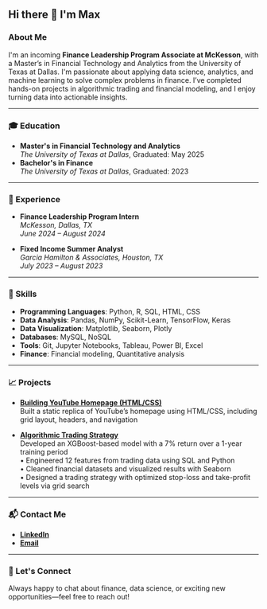 ## Hi there 👋 I'm Max

### About Me  
I'm an incoming **Finance Leadership Program Associate at McKesson**, with a Master’s in Financial Technology and Analytics from the University of Texas at Dallas. I'm passionate about applying data science, analytics, and machine learning to solve complex problems in finance. I’ve completed hands-on projects in algorithmic trading and financial modeling, and I enjoy turning data into actionable insights.

---

### 🎓 Education  
- **Master's in Financial Technology and Analytics**  
  *The University of Texas at Dallas*, Graduated: May 2025  
- **Bachelor's in Finance**  
  *The University of Texas at Dallas*, Graduated: 2023

---

### 💼 Experience  
- **Finance Leadership Program Intern**  
  *McKesson, Dallas, TX*  
  *June 2024 – August 2024*

- **Fixed Income Summer Analyst**  
  *Garcia Hamilton & Associates, Houston, TX*  
  *July 2023 – August 2023*

---

### 🧠 Skills  
- **Programming Languages**: Python, R, SQL, HTML, CSS  
- **Data Analysis**: Pandas, NumPy, Scikit-Learn, TensorFlow, Keras  
- **Data Visualization**: Matplotlib, Seaborn, Plotly  
- **Databases**: MySQL, NoSQL  
- **Tools**: Git, Jupyter Notebooks, Tableau, Power BI, Excel  
- **Finance**: Financial modeling, Quantitative analysis

---

### 📈 Projects  
- **[Building YouTube Homepage (HTML/CSS)](https://github.com/maxhtx/Building-Youtube-html-css)**  
  Built a static replica of YouTube’s homepage using HTML/CSS, including grid layout, headers, and navigation

- **[Algorithmic Trading Strategy](https://github.com/maxhtx/Bitcoin-Trading-Strategy)**  
  Developed an XGBoost-based model with a 7% return over a 1-year training period  
  • Engineered 12 features from trading data using SQL and Python  
  • Cleaned financial datasets and visualized results with Seaborn  
  • Designed a trading strategy with optimized stop-loss and take-profit levels via grid search

---

### 📬 Contact Me  
- **[LinkedIn](https://www.linkedin.com/in/max-helman/)**  
- **[Email](mailto:max.helman@yahoo.com)**

---

### 🤝 Let's Connect  
Always happy to chat about finance, data science, or exciting new opportunities—feel free to reach out!
